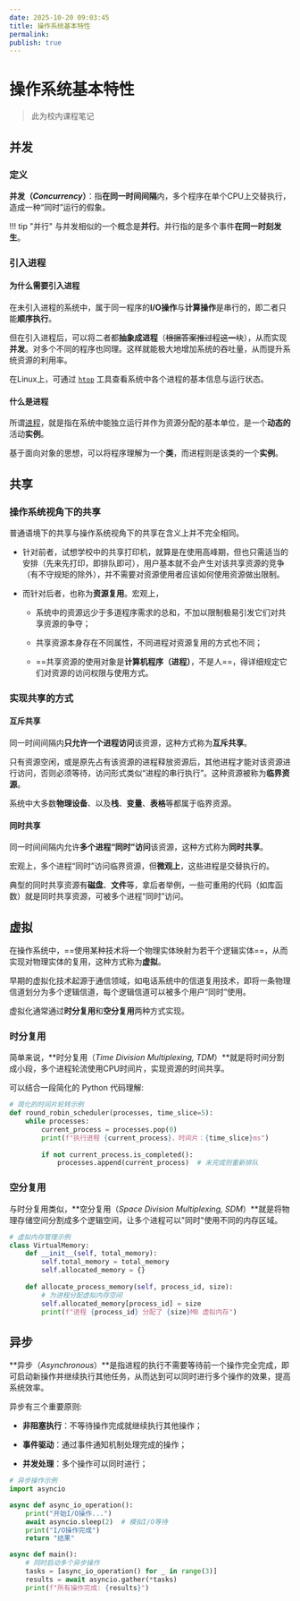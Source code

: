 ```yaml
---
date: 2025-10-20 09:03:45
title: 操作系统基本特性
permalink: 
publish: true
---
```


# 操作系统基本特性

> 此为校内课程笔记

## 并发

### 定义

**并发（*Concurrency*）**：指**在同一时间间隔**内，多个程序在单个CPU上交替执行，造成一种“同时”运行的假象。

!!! tip "并行"
    与并发相似的一个概念是**并行**。并行指的是多个事件**在同一时刻发生**。

### 引入进程

#### 为什么需要引入进程

在未引入进程的系统中，属于同一程序的**I/O操作**与**计算操作**是串行的，即二者只能**顺序执行**。

但在引入进程后，可以将二者都**抽象成进程**（~~根据答案推过程这一块~~），从而实现**并发**。对多个不同的程序也同理。这样就能极大地增加系统的吞吐量，从而提升系统资源的利用率。

在Linux上，可通过 [`htop`](../tools/linux/htop.md) 工具查看系统中各个进程的基本信息与运行状态。

#### 什么是进程

所谓[进程](2-process.md)，就是指在系统中能独立运行并作为资源分配的基本单位，是一个**动态的**活动**实例**。

基于面向对象的思想，可以将程序理解为一个**类**，而进程则是该类的一个**实例**。

## 共享

### 操作系统视角下的共享

普通语境下的共享与操作系统视角下的共享在含义上并不完全相同。

- 针对前者，试想学校中的共享打印机，就算是在使用高峰期，但也只需适当的安排（先来先打印，即排队即可），用户基本就不会产生对该共享资源的竞争（有不守规矩的除外），并不需要对资源使用者应该如何使用资源做出限制。

- 而针对后者，也称为**资源复用**。宏观上，

    - 系统中的资源远少于多道程序需求的总和，不加以限制极易引发它们对共享资源的争夺；

    - 共享资源本身存在不同属性，不同进程对资源复用的方式也不同；

    - ==共享资源的使用对象是**计算机程序（进程）**，不是人==，得详细规定它们对资源的访问权限与使用方式。

### 实现共享的方式

#### 互斥共享

同一时间间隔内**只允许一个进程访问**该资源，这种方式称为**互斥共享**。

只有资源空闲，或是原先占有该资源的进程释放资源后，其他进程才能对该资源进行访问，否则必须等待，访问形式类似“进程的串行执行”。这种资源被称为**临界资源**。

系统中大多数**物理设备**、以及**栈**、**变量**、**表格**等都属于临界资源。

#### 同时共享

同一时间间隔内允许**多个进程“同时”访问**该资源，这种方式称为**同时共享**。

宏观上，多个进程“同时”访问临界资源，但**微观上**，这些进程是交替执行的。

典型的同时共享资源有**磁盘**、**文件**等，拿后者举例，一些可重用的代码（如库函数）就是同时共享资源，可被多个进程“同时”访问。

## 虚拟

在操作系统中，==使用某种技术将一个物理实体映射为若干个逻辑实体==，从而实现对物理实体的复用，这种方式称为**虚拟**。

早期的虚拟化技术起源于通信领域，如电话系统中的信道复用技术，即将一条物理信道划分为多个逻辑信道，每个逻辑信道可以被多个用户“同时”使用。

虚拟化通常通过**时分复用**和**空分复用**两种方式实现。

### 时分复用

简单来说，**时分复用（*Time Division Multiplexing, TDM*）**就是将时间分割成小段，多个进程轮流使用CPU时间片，实现资源的时间共享。

可以结合一段简化的 Python 代码理解:
```py
# 简化的时间片轮转示例
def round_robin_scheduler(processes, time_slice=5):
    while processes:
        current_process = processes.pop(0)
        print(f"执行进程 {current_process}，时间片：{time_slice}ms")
        
        if not current_process.is_completed():
            processes.append(current_process)  # 未完成则重新排队
```

### 空分复用

与时分复用类似，**空分复用（*Space Division Multiplexing, SDM*）**就是将物理存储空间分割成多个逻辑空间，让多个进程可以"同时"使用不同的内存区域。

```py
# 虚拟内存管理示例
class VirtualMemory:
    def __init__(self, total_memory):
        self.total_memory = total_memory
        self.allocated_memory = {}
    
    def allocate_process_memory(self, process_id, size):
        # 为进程分配虚拟内存空间
        self.allocated_memory[process_id] = size
        print(f"进程 {process_id} 分配了 {size}MB 虚拟内存")
```

## 异步

**异步（*Asynchronous*）**是指进程的执行不需要等待前一个操作完全完成，即可启动新操作并继续执行其他任务，从而达到可以同时进行多个操作的效果，提高系统效率。

异步有三个重要原则:

- **非阻塞执行**：不等待操作完成就继续执行其他操作；

- **事件驱动**：通过事件通知机制处理完成的操作；

- **并发处理**：多个操作可以同时进行；


```py
# 异步操作示例
import asyncio

async def async_io_operation():
    print("开始I/O操作...")
    await asyncio.sleep(2)  # 模拟I/O等待
    print("I/O操作完成")
    return "结果"

async def main():
    # 同时启动多个异步操作
    tasks = [async_io_operation() for _ in range(3)]
    results = await asyncio.gather(*tasks)
    print(f"所有操作完成: {results}")
```
